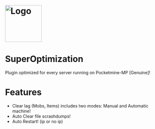 #  <img src="https://hachkingtohach1/SuperOptimization/blob/master/icon.png?raw=true" alt="Logo" title="Aimeos" align="center" height="120" />
# SuperOptimization
Plugin optimized for every server running on Pocketmine-MP [Genuine]! 
# Features
- Clear lag (Mobs, Items) includes two modes: Manual and Automatic machine!
- Auto Clear file scrashdumps!
- Auto Restart! (ip or no ip)
